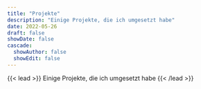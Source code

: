 ```yaml
---
title: "Projekte"
description: "Einige Projekte, die ich umgesetzt habe"
date: 2022-05-26
draft: false
showDate: false
cascade:
  showAuthor: false
  showEdit: false
---
```


{{< lead >}}
Einige Projekte, die ich umgesetzt habe
{{< /lead >}}
